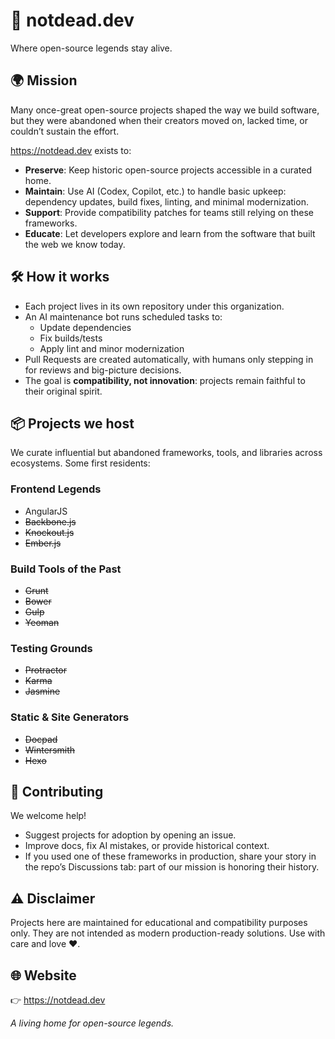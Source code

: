 # 🌱 notdead.dev

Where open-source legends stay alive.

## 🌍 Mission

Many once-great open-source projects shaped the way we build software, but they were abandoned when their creators moved on, lacked time, or couldn’t sustain the effort.

https://notdead.dev exists to:

* **Preserve**: Keep historic open-source projects accessible in a curated home.
* **Maintain**: Use AI (Codex, Copilot, etc.) to handle basic upkeep: dependency updates, build fixes, linting, and minimal modernization.
* **Support**: Provide compatibility patches for teams still relying on these frameworks.
* **Educate**: Let developers explore and learn from the software that built the web we know today.

## 🛠️ How it works

* Each project lives in its own repository under this organization.
* An AI maintenance bot runs scheduled tasks to:
    * Update dependencies
    * Fix builds/tests
    * Apply lint and minor modernization
* Pull Requests are created automatically, with humans only stepping in for reviews and big-picture decisions.
* The goal is **compatibility, not innovation**: projects remain faithful to their original spirit.

## 📦 Projects we host

We curate influential but abandoned frameworks, tools, and libraries across ecosystems. Some first residents:

### Frontend Legends

* AngularJS
* ~~Backbone.js~~
* ~~Knockout.js~~
* ~~Ember.js~~

### Build Tools of the Past

* ~~Grunt~~
* ~~Bower~~
* ~~Gulp~~
* ~~Yeoman~~

### Testing Grounds

* ~~Protractor~~
* ~~Karma~~
* ~~Jasmine~~

### Static & Site Generators

* ~~Docpad~~
* ~~Wintersmith~~
* ~~Hexo~~

## 🤝 Contributing

We welcome help!

* Suggest projects for adoption by opening an issue.
* Improve docs, fix AI mistakes, or provide historical context.
* If you used one of these frameworks in production, share your story in the repo’s Discussions tab: part of our mission is honoring their history.

## ⚠️ Disclaimer

Projects here are maintained for educational and compatibility purposes only. They are not intended as modern production-ready solutions. Use with care and love ❤️.

## 🌐 Website

👉 https://notdead.dev

*A living home for open-source legends.*
